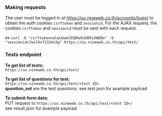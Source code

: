 ### Making requests

The user must be logged in at https://ux.nineweb.co.th/accounts/login/ to obtain the auth cookies `csrftoken` and `sessionid`. For the AJAX request, the cookies `csrftoken` and `sessionid` must be sent with each request. 

ex `curl -b "csrftoken=alwLKweCOSDKekSODFLKWERo" -b "sessionid=7wslksf2324s5g" https://ux.nineweb.co.th/api/test/`

### Tests endpoint

**To get list of tests:**  
`https://ux.nineweb.co.th/api/test/`  

**To get list of questions for test:**  
`https://ux.nineweb.co.th/api/test/<test ID>`  
**question_set** are the test questions.
see test.json for example payload  

**To submit form data:**  
PUT request to 
`https://ux.nineweb.co.th/api/test/<test ID>/`  
see result.json for example payload